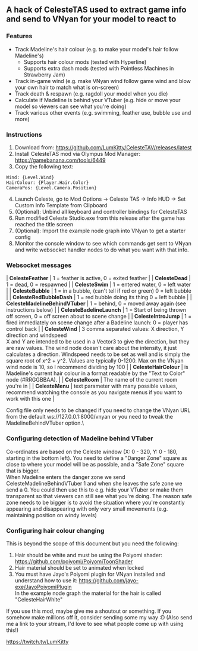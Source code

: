 ## A hack of CelesteTAS used to extract game info and send to VNyan for your model to react to

### Features
* Track Madeline's hair colour (e.g. to make your model's hair follow Madeline's)
    * Supports hair colour mods (tested with Hyperline)
    * Supports extra dash mods (tested with Pointless Machines in Strawberry Jam)
* Track in-game wind (e.g. make VNyan wind follow game wind and blow your own hair to match what is on-screen)
* Track death & respawn (e.g. ragdoll your model when you die)
* Calculate if Madeline is behind your VTuber (e.g. hide or move your model so viewers can see what you're doing)
* Track various other events (e.g. swimming, feather use, bubble use and more)

### Instructions

1. Download from: https://github.com/LumKitty/CelesteTAV/releases/latest
2. Install CelesteTAS mod via Olympus Mod Manager: https://gamebanana.com/tools/6449
3. Copy the following text:
```
Wind: {Level.Wind}
HairColour: {Player.Hair.Color}
CameraPos: {Level.Camera.Position}
```
4. Launch Celeste, go to Mod Options -> Celeste TAS -> Info HUD -> Set Custom Info Template from Clipboard
5. (Optional): Unbind all keyboard and controller bindings for CelesteTAS
6. Run modified Celeste Studio.exe from this release after the game has reached the title screen
7. (Optional): Import the example node graph into VNyan to get a starter config
8. Monitor the console window to see which commands get sent to VNyan and write websocket handler nodes to do what you want with that info.
  
### Websocket messages 

| **CelesteFeather** | 1 = feather is active, 0 = exited feather |
| **CelesteDead** | 1 = dead, 0 = respawned |
| **CelesteSwim** | 1 = entered water, 0 = left water |
| **CelesteBubble** | 1 = in a bubble, (can't tell if red or green) 0 = left bubble |
| **CelesteRedBubbleDash** | 1 = red bubble doing its thing 0 = left bubble |
| **CelesteMadelineBehindVTuber** | 1 = behind, 0 = moved away again (see instructions below) |
| **CelesteBadelineLaunch** | 1 = Start of being thrown off screen, 0 = off screen about to scene change |
| **CelesteIntroJump** | 1 = fired immediately on scene change after a Badeline launch: 0 = player has control back |
| **CelesteWind** | 3 comma separated values: X direction, Y direction and windspeed \
X and Y are intended to be used in a Vector3 to give the direction, but they are raw values. The wind node doesn't care about the intensity, it just calculates a direction. Windspeed needs to be set as well and is simply the square root of x^2 + y^2. Values are typically 0-1200. Max on the VNyan wind node is 10, so I recommend dividing by 100 |
| **CelesteHairColour** | is Madeline's current hair colour in a format readable by the "Text to Color" node (#RRGGBBAA). |
| **CelesteRoom** | The name of the current room you're in |
| **CelesteMenu** | text parameter with many possible values, recommend watching the console as you navigate menus if you want to work with this one |

Config file only needs to be changed if you need to change the VNyan URL from the default ws://127.0.0.1:8000/vnyan or you need to tweak the MadelineBehindVTuber option.\

### Configuring detection of Madeline behind VTuber

Co-ordinates are based on the Celeste window (X: 0 - 320, Y: 0 - 180, starting in the bottom left). You need to define a "Danger Zone" square as close to where your model will be as possible, and a "Safe Zone" square that is bigger.\
When Madeline enters the danger zone we send CelesteMadelineBehindVTuber 1 and when she leaves the safe zone we send a 0. You could then use this to e.g. hide your VTuber or make them transparent so that viewers can still see what you're doing. The reason safe zone needs to be bigger is to avoid the situation where you're constantly appearing and disappearing with only very small movements (e.g. maintaining position on windy levels)

### Configuring hair colour changing

This is beyond the scope of this document but you need the following:
1. Hair should be white and must be using the Poiyomi shader: https://github.com/poiyomi/PoiyomiToonShader
2. Hair material should be set to animated when locked
3. You must have Jayo's Poiyomi plugin for VNyan installed and understand how to use it: https://github.com/jayo-exe/JayoPoiyomiPlugin \
In the example node graph the material for the hair is called "CelesteHairWhite"


If you use this mod, maybe give me a shoutout or something. If you somehow make millions off it, consider sending some my way :D 
(Also send me a link to your stream, I'd love to see what people come up with using this!)

https://twitch.tv/LumKitty
